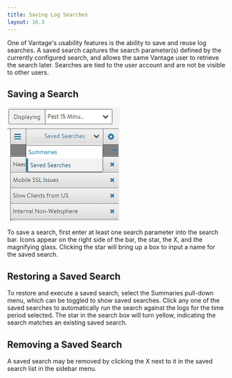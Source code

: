 ```yaml
---
title: Saving Log Searches
layout: 16.3
---
```

One of Vantage's usability features is the ability to save and reuse log searches. A saved search captures the search parameter(s) defined by the currently configured search, and allows the same Vantage user to retrieve the search later. Searches are tied to the user account and are not be visible to other users.

## Saving a Search

<img class="size-full wp-image-443 alignright" src="img/SaveSearch.png" alt="SaveSearch" width="260" height="263">

To save a search, first enter at least one search parameter into the search bar. Icons appear on the right side of the bar, the star, the X, and the magnifying glass. Clicking the star will bring up a box to input a name for the saved search.  

## Restoring a Saved Search

To restore and execute a saved search, select the Summaries pull-down menu, which can be toggled to show saved searches. Click any one of the saved searches to automatically run the search against the logs for the time period selected. The star in the search box will turn yellow, indicating the search matches an existing saved search.

## Removing a Saved Search

A saved search may be removed by clicking the X next to it in the saved search list in the sidebar menu.  
